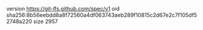 version https://git-lfs.github.com/spec/v1
oid sha256:8b56eebdd8a8f72560a4df063743aeb289f10815c2d67e2c7f105df52748a220
size 2957
